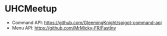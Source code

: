 # UHCMeetup

* Command API: https://github.com/GleemingKnight/spigot-command-api
* Menu API: https://github.com/MrMicky-FR/FastInv
